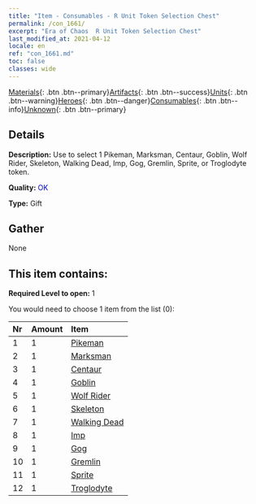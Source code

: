 ```yaml
---
title: "Item - Consumables - R Unit Token Selection Chest"
permalink: /con_1661/
excerpt: "Era of Chaos  R Unit Token Selection Chest"
last_modified_at: 2021-04-12
locale: en
ref: "con_1661.md"
toc: false
classes: wide
---
```

 [Materials](/Items/){: .btn .btn--primary}[Artifacts](/Items/Artifacts/){: .btn .btn--success}[Units](/Items/Units/){: .btn .btn--warning}[Heroes](/Items/Heroes/){: .btn .btn--danger}[Consumables](/Items/Consumables/){: .btn .btn--info}[Unknown](/Items/Unknown/){: .btn .btn--primary}

## Details
 **Description:** Use to select 1 Pikeman, Marksman, Centaur, Goblin, Wolf Rider, Skeleton, Walking Dead, Imp, Gog, Gremlin, Sprite, or Troglodyte token.

 **Quality:** <span style="color: #0000CD">OK</span>

 **Type:** Gift

## Gather

  None

## This item contains:

 **Required Level to open:** 1

 You would need to choose 1 item from the list (0):

  | Nr | Amount |     Item    |
  |:---|:-------|:------------|
  | 1 | 1 | [Pikeman](/Items/unt_190/) | 
  | 2 | 1 | [Marksman](/Items/unt_191/) | 
  | 3 | 1 | [Centaur](/Items/unt_199/) | 
  | 4 | 1 | [Goblin](/Items/unt_217/) | 
  | 5 | 1 | [Wolf Rider](/Items/unt_218/) | 
  | 6 | 1 | [Skeleton](/Items/unt_208/) | 
  | 7 | 1 | [Walking Dead](/Items/unt_209/) | 
  | 8 | 1 | [Imp](/Items/unt_226/) | 
  | 9 | 1 | [Gog](/Items/unt_227/) | 
  | 10 | 1 | [Gremlin](/Items/unt_235/) | 
  | 11 | 1 | [Sprite](/Items/unt_262/) | 
  | 12 | 1 | [Troglodyte](/Items/unt_244/) | 
